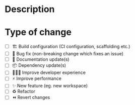 <!--
The title should summarise what the purpose of this change,

⚠️**NOTE:** The title **SHOULD** conform to the conventional commit message format outlined in CONTRIBUTING.md document.
-->

# Description
<!-- Describe your changes in detail -->

# Type of change
<!-- What type of change does this change introduce? Put an 'x' in all the boxes that apply. -->

- [ ] 🏗️ Build configuration (CI configuration, scaffolding etc.)
- [ ] 🐛 Bug fix (non-breaking change which fixes an issue)
- [ ] 📝 Documentation update(s)
- [ ] 📦 Dependency update(s)
- [ ] 👩🏽‍💻 Improve developer experience
- [ ] ⚡ Improve performance
- [ ] ✨ New feature (eg. new workspace)
- [ ] ♻ Refactor
- [ ] ⏪ Revert changes
